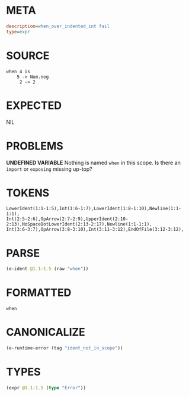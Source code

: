 # META
~~~ini
description=when_over_indented_int fail
type=expr
~~~
# SOURCE
~~~roc
when 4 is
    5 -> Num.neg
     2 -> 2
~~~
# EXPECTED
NIL
# PROBLEMS
**UNDEFINED VARIABLE**
Nothing is named `when` in this scope.
Is there an `import` or `exposing` missing up-top?

# TOKENS
~~~zig
LowerIdent(1:1-1:5),Int(1:6-1:7),LowerIdent(1:8-1:10),Newline(1:1-1:1),
Int(2:5-2:6),OpArrow(2:7-2:9),UpperIdent(2:10-2:13),NoSpaceDotLowerIdent(2:13-2:17),Newline(1:1-1:1),
Int(3:6-3:7),OpArrow(3:8-3:10),Int(3:11-3:12),EndOfFile(3:12-3:12),
~~~
# PARSE
~~~clojure
(e-ident @1.1-1.5 (raw "when"))
~~~
# FORMATTED
~~~roc
when
~~~
# CANONICALIZE
~~~clojure
(e-runtime-error (tag "ident_not_in_scope"))
~~~
# TYPES
~~~clojure
(expr @1.1-1.5 (type "Error"))
~~~
